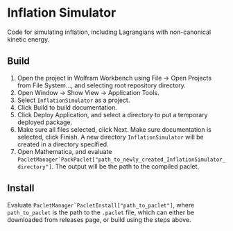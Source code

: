 # Inflation Simulator
Code for simulating inflation, including Lagrangians with non-canonical kinetic energy.

## Build

1. Open the project in Wolfram Workbench using File -> Open Projects from File System..., and selecting root repository directory.
2. Open Window -> Show View -> Application Tools.
3. Select `InflationSimulator` as a project.
4. Click Build to build documentation.
5. Click Deploy Application, and select a directory to put a temporary deployed package.
6. Make sure all files selected, click Next. Make sure documentation is selected, click Finish. A new directory `InflationSimulator` will be created in a directory specified.
7. Open Mathematica, and evaluate ```PacletManager`PackPaclet["path_to_newly_created_InflationSimulator_directory"]```. The output will be the path to the compiled paclet.

## Install

Evaluate ```PacletManager`PacletInstall["path_to_paclet"]```, where `path_to_paclet` is the path to the `.paclet` file, which can either be downloaded from releases page, or build using the steps above.
